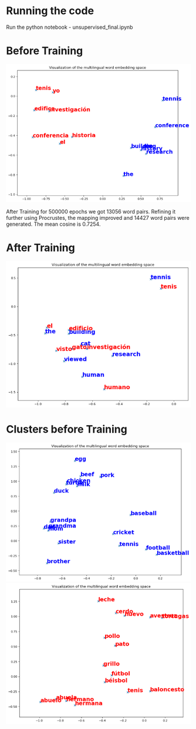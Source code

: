 # Running the code

Run the python notebook - unsupervised_final.ipynb


# Before Training
![Before training](before.png)



After Training for 500000 epochs we got 13056 word pairs.
Refining it further using Procrustes, the mapping improved and 14427 word pairs were generated. The mean cosine is 0.7254.
# After Training
![Multilingual embedding space](mapping.png)


# Clusters before Training 
![English](english.png)
![Spanish](spanish.png)
